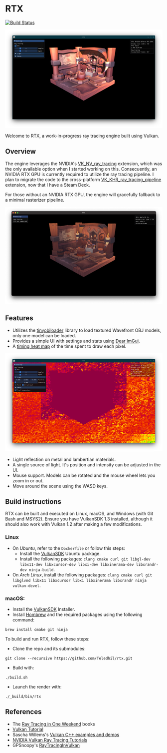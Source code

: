 # RTX

[![Build Status](https://drone.teledhil.eu/api/badges/Teledhil/rtx/status.svg)](https://drone.teledhil.eu/Teledhil/rtx)

![RTX ON](/assets/screenshots/arch.png)

Welcome to RTX, a work-in-progress ray tracing engine built using Vulkan.

## Overview

The engine leverages the NVIDIA's [VK_NV_ray_tracing](https://registry.khronos.org/vulkan/specs/1.3-extensions/man/html/VK_NV_ray_tracing.html)
extension, which was the only available option when I started working on this.
Consecuently, an NVIDIA RTX GPU is currently required to utilize the ray tracing
pipeline. I plan to migrate the code to the cross-platform
[VK_KHR_ray_tracing_pipeline](https://registry.khronos.org/vulkan/specs/1.3-extensions/man/html/VK_KHR_ray_tracing_pipeline.html)
extension, now that I have a Steam Deck.

For those without an NVIDIA RTX GPU, the engine will gracefully fallback to a
minimal rasterizer pipeline.

![rasterization](/assets/screenshots/macOS.png)

## Features

* Utilizes the [tinyobjloader](https://github.com/tinyobjloader/tinyobjloader)
library to load textured Wavefront OBJ models, only one model can be loaded.
* Provides a simple UI with settings and stats using [Dear
ImGui](https://github.com/ocornut/imgui).
* A [timing heat
map](https://developer.nvidia.com/blog/profiling-dxr-shaders-with-timer-instrumentation/)
of the time spent to draw each pixel.

![heat map](/assets/screenshots/temperature.png)

* Light reflection on metal and lambertian materials.
* A single source of light. It's position and intensity can be adjusted in the
UI.
* Mouse support. Models can be rotated and the mouse wheel lets you zoom in or
out.
* Move around the scene using the WASD keys.


## Build instructions

RTX can be built and executed on Linux, macOS, and Windows (with Git Bash and
MSYS2). Ensure you have VulkanSDK 1.3 installed, although it should also work
with Vulkan 1.2 after making a few modifications.


### Linux
* On *Ubuntu*, refer to the `Dockerfile` or follow this steps:
  * Install the [VulkanSDK](https://vulkan.lunarg.com/sdk/home) Ubuntu package.
  * Install the following packages: `clang cmake curl git libgl-dev libx11-dev libxcursor-dev libxi-dev libxinerama-dev libxrandr-dev ninja-build`.
* On *Arch Linux*, install the following packages: `clang cmake curl git libglvnd libx11 libxcursor libxi libxinerama libxrandr ninja vulkan-devel`.


### macOS:
* Install the [VulkanSDK](https://vulkan.lunarg.com/sdk/home) Installer.
* Install [Hombrew](https://brew.sh/) and the required packages using the
  following command:
```
brew install cmake git ninja
```

To build and run RTX, follow these steps:
* Clone the repo and its submodules:
```
git clone --recursive https://github.com/Teledhil/rtx.git
```

* Build with:
```
./build.sh
```

* Launch the render with:
```
./_build/bin/rtx
```

## References

* The [Ray Tracing in One Weekend](https://raytracing.github.io/books/RayTracingInOneWeekend.html) books
* [Vulkan Tutorial](https://vulkan-tutorial.com/)
* Sascha Willems's [Vulkan C++ examples and
  demos](https://github.com/SaschaWillems/Vulkan)
* [NVIDIA Vulkan Ray Tracing
  Tutorials](https://github.com/nvpro-samples/vk_raytracing_tutorial_NV)
* GPSnoopy's
  [RayTracingInVulkan](https://github.com/GPSnoopy/RayTracingInVulkan)


